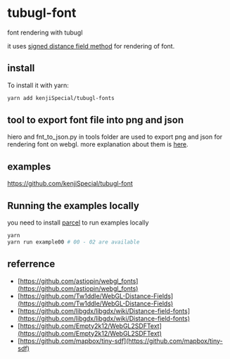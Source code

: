 # tubugl-font

font rendering with tubugl

it uses [signed distance field method](http://www.valvesoftware.com/publications/2007/SIGGRAPH2007_AlphaTestedMagnification.pdf) for rendering of font.

## install

To install it with yarn:

```sh
yarn add kenjiSpecial/tubugl-fonts 
```

## tool to export font file into png and json

hiero and fnt_to_json.py in tools folder are used to export png and json for rendering font on webgl. more explanation about them is [here](https://github.com/kenjiSpecial/tubugl-font/tree/master/tools).



## examples

https://github.com/kenjiSpecial/tubugl-font

## Running the examples locally

you need to install [parcel](https://github.com/parcel-bundler/parcel) to run examples locally

```sh
yarn
yarn run example00 # 00 - 02 are available
```

## referrence

- [https://github.com/astiopin/webgl_fonts](https://github.com/astiopin/webgl_fonts)
- [https://github.com/Tw1ddle/WebGL-Distance-Fields](https://github.com/Tw1ddle/WebGL-Distance-Fields)
- [https://github.com/libgdx/libgdx/wiki/Distance-field-fonts](https://github.com/libgdx/libgdx/wiki/Distance-field-fonts)
- [https://github.com/Empty2k12/WebGL2SDFText](https://github.com/Empty2k12/WebGL2SDFText)
- [https://github.com/mapbox/tiny-sdf](https://github.com/mapbox/tiny-sdf)

[npm-image]: https://img.shields.io/npm/v/###-###.svg?style=flat-square
[npm-url]: https://www.npmjs.com/package/###-###
 
